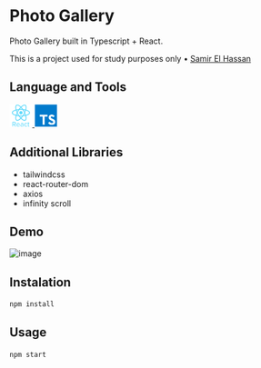 # Photo Gallery

Photo Gallery built in Typescript + React.

This is a project used for study purposes only • [Samir El Hassan](https://github.com/samirelhassann)

## Language and Tools

<p align="left"> <a href="https://reactjs.org/" target="_blank" rel="noreferrer"> <img src="https://raw.githubusercontent.com/devicons/devicon/master/icons/react/react-original-wordmark.svg" alt="react" width="40" height="40"/> </a> <a href="https://www.typescriptlang.org/" target="_blank" rel="noreferrer"> <img src="https://raw.githubusercontent.com/devicons/devicon/master/icons/typescript/typescript-original.svg" alt="typescript" width="40" height="40"/> </a> </p>

## Additional Libraries

- tailwindcss
- react-router-dom
- axios
- infinity scroll

## Demo

![image](https://user-images.githubusercontent.com/91634008/177237854-5175521c-611a-487e-80a7-f1e2ac3c42a2.png)


## Instalation

```bash
npm install
```

## Usage

```bash
npm start
```
